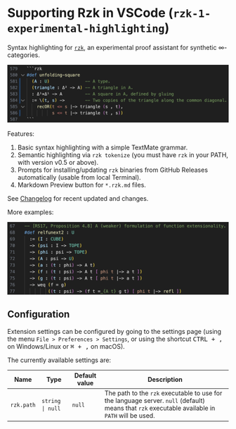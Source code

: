 # Supporting Rzk in VSCode (`rzk-1-experimental-highlighting`)

Syntax highlighting for [`rzk`](https://fizruk.github.io/rzk/), an experimental proof assistant for synthetic ∞-categories.

![Syntax highlighting example.](images/example-unfolding-square.png)

Features:

1. Basic syntax highlighting with a simple TextMate grammar.
2. Semantic highlighting via `rzk tokenize` (you must have `rzk` in your PATH, with version v0.5 or above).
3. Prompts for installing/updating `rzk` binaries from GitHub Releases automatically (usable from local Terminal).
4. Markdown Preview button for `*.rzk.md` files.

See [Changelog](CHANGELOG.md) for recent updated and changes.

More examples:

![Syntax highlighting example.](images/example-relfunext2.png)

## Configuration

Extension settings can be configured by going to the settings page (using the menu `File > Preferences > Settings`, or using the shortcut <kbd>CTRL + ,</kbd> on Windows/Linux or <kbd>⌘ + ,</kbd> on macOS).

The currently available settings are:

| Name       | Type             | Default value | Description                                                                                                                                     |
| ---------- | ---------------- | ------------- | ----------------------------------------------------------------------------------------------------------------------------------------------- |
| `rzk.path` | `string \| null` | `null`        | The path to the `rzk` executable to use for the language server. `null` (default) means that `rzk` executable available in `PATH` will be used. |
